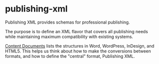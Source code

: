 # publishing-xml
Publishing XML provides schemas for professional publishing. 

The purpose is to define an XML flavor that covers all publishing needs while maintaining maximum compatibility with existing systems.

[Content Documents](docs/Content-Documents.docx) lists the structures in Word, WordPress, InDesign, and HTML5. This helps us think about how to make the conversions between formats, and how to define the "central" format, Publishing XML.
